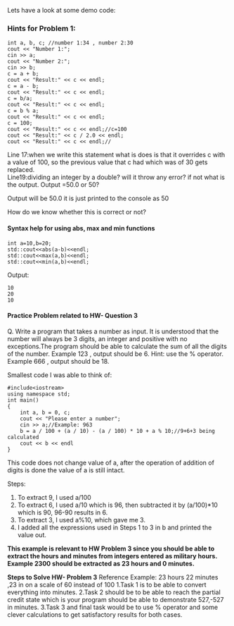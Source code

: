 Lets have a look at some demo code:
### Hints for Problem 1:
```
int a, b, c; //number 1:34 , number 2:30
cout << "Number 1:";
cin >> a; 
cout << "Number 2:";
cin >> b;
c = a + b;
cout << "Result:" << c << endl;
c = a - b;
cout << "Result:" << c << endl;
c = b/a;
cout << "Result:" << c << endl;
c = b % a;
cout << "Result:" << c << endl;
c = 100;
cout << "Result:" << c << endl;//c=100
cout << "Result:" << c / 2.0 << endl;
cout << "Result:" << c << endl;//
```
Line 17:when we write this statement what is does is that it overrides c with a value of 100, so the previous value that c had which was of 30 gets replaced.     
Line19:dividing an integer by a double? will it throw any error? if not what is the output. Output =50.0 or 50?                 

Output will be 50.0 it is just printed to the console as 50 

How do we know whether this is correct or not? 

#### Syntax help for using abs, max and min functions
```
int a=10,b=20;
std::cout<<abs(a-b)<<endl;
std::cout<<max(a,b)<<endl;
std::cout<<min(a,b)<<endl;
```
Output:
```
10
20
10
```
#### Practice Problem related to HW- Question 3
Q.  Write a program that takes a number as input. It is understood that the number will always be 3 digits, an integer and positive with no exceptions.The program should be able to calculate the sum of all the digits of the number. Example 123 , output should be 6. Hint: use the % operator. Example 666 , output should be 18.

Smallest code I was able to think of: 
```
#include<iostream>
using namespace std;
int main()
{
	int a, b = 0, c;
	cout << "Please enter a number";
	cin >> a;//Example: 963
	b = a / 100 + (a / 10) - (a / 100) * 10 + a % 10;//9+6+3 being calculated 
	cout << b << endl
}
```
This code does not change value of a, after the operation of addition of digits is done the value of a is still intact. 

Steps:
1. To extract 9, I used a/100
2. To extract 6, I used a/10 which is 96, then subtracted it by (a/100)\*10 which is 90, 96-90 results in 6. 
3. To extract 3, I used a%10, which gave me 3. 
4. I added all the expressions used in Steps 1 to 3 in b and printed the value out. 

**This example is relevant to HW Problem 3 since you should be able to extract the hours and minutes from integers entered as military hours. Example 2300 should be extracted as 23 hours and 0 minutes.**

**Steps to Solve HW- Problem 3**
Reference Example: 23 hours 22 minutes ,23 in on a scale of 60 instead of 100
1.Task 1 is to be able to convert everything into minutes.
2.Task 2 should be to be able to reach the partial credit state which is your program should be able to demonstrate 527,-527 in minutes. 
3.Task 3 and final task would be to use % operator and some clever calculations to get satisfactory results for both cases.
